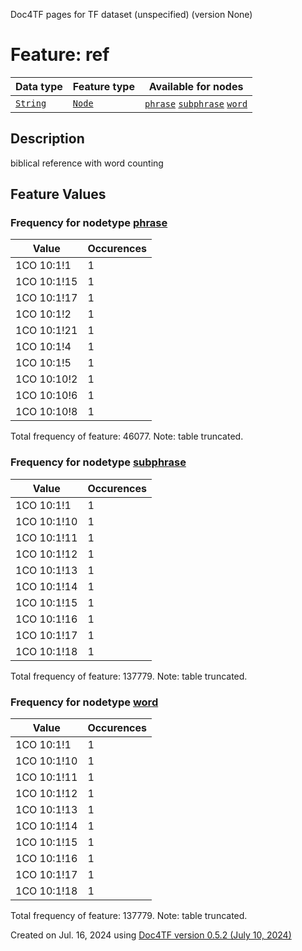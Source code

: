 Doc4TF pages for TF dataset (unspecified) (version None)
# Feature: ref
Data type|Feature type|Available for nodes
---|---|---
[`String`](featuresbydatatype.md#string)|[`Node`](featuresbytype.md#node)| [`phrase`](featuresbynodetype.md#phrase)  [`subphrase`](featuresbynodetype.md#subphrase)  [`word`](featuresbynodetype.md#word) 
## Description
biblical reference with word counting
## Feature Values
### Frequency for nodetype [phrase](featuresbynodetype.md#phrase)
Value|Occurences
---|---
1CO 10:1!1|1
1CO 10:1!15|1
1CO 10:1!17|1
1CO 10:1!2|1
1CO 10:1!21|1
1CO 10:1!4|1
1CO 10:1!5|1
1CO 10:10!2|1
1CO 10:10!6|1
1CO 10:10!8|1

Total frequency of feature: 46077. Note: table truncated.
 ### Frequency for nodetype [subphrase](featuresbynodetype.md#subphrase)
Value|Occurences
---|---
1CO 10:1!1|1
1CO 10:1!10|1
1CO 10:1!11|1
1CO 10:1!12|1
1CO 10:1!13|1
1CO 10:1!14|1
1CO 10:1!15|1
1CO 10:1!16|1
1CO 10:1!17|1
1CO 10:1!18|1

Total frequency of feature: 137779. Note: table truncated.
 ### Frequency for nodetype [word](featuresbynodetype.md#word)
Value|Occurences
---|---
1CO 10:1!1|1
1CO 10:1!10|1
1CO 10:1!11|1
1CO 10:1!12|1
1CO 10:1!13|1
1CO 10:1!14|1
1CO 10:1!15|1
1CO 10:1!16|1
1CO 10:1!17|1
1CO 10:1!18|1

Total frequency of feature: 137779. Note: table truncated.
  

Created on Jul. 16, 2024 using [Doc4TF version 0.5.2 (July 10, 2024)](https://github.com/tonyjurg/Doc4TF/blob/main/CreateFeatureDoc.ipynb) 